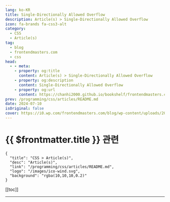```yaml
---
lang: ko-KR
title: Single-Directionally Allowed Overflow
description: Article(s) > Single-Directionally Allowed Overflow
icon: fa-brands fa-css3-alt
category: 
  - CSS
  - Article(s)
tag: 
  - blog
  - frontendmasters.com
  - css
head:
  - - meta:
    - property: og:title
      content: Article(s) > Single-Directionally Allowed Overflow
    - property: og:description
      content: Single-Directionally Allowed Overflow
    - property: og:url
      content: https://chanhi2000.github.io/bookshelf/frontendmasters.com/single-directionally-allowed-overflow.html
prev: /programming/css/articles/README.md
date: 2024-07-10
isOriginal: false
cover: https://i0.wp.com/frontendmasters.com/blog/wp-content/uploads/2024/07/Screenshot-2024-07-10-at-3.07.39%E2%80%AFPM.png?resize=1024%2C675&ssl=1
---
```


# {{ $frontmatter.title }} 관련

```component VPCard
{
  "title": "CSS > Article(s)",
  "desc": "Article(s)",
  "link": "/programming/css/articles/README.md",
  "logo": "/images/ico-wind.svg",
  "background": "rgba(10,10,10,0.2)"
}
```

[[toc]]

---

<SiteInfo
  name="Single-Directionally Allowed Overflow"
  desc="CSS allows setting different overflow behaviors for x and y directions. It doesn't actually work with the `hidden` value, but it does with `clip`!"
  url="https://frontendmasters.com/news/single-directionally-allowed-overflow/"
  logo="https://frontendmasters.com/favicon.ico"
  preview="https://i0.wp.com/frontendmasters.com/blog/wp-content/uploads/2024/07/Screenshot-2024-07-10-at-3.07.39%E2%80%AFPM.png?resize=1024%2C675&ssl=1"/>

<!-- TODO: 작성 -->
